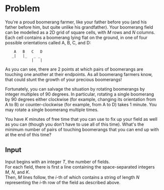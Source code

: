 # Problem

You're a proud boomerang farmer, like your father before you (and his father before him, but quite unlike his grandfather). Your boomerang field can be modelled as a 2D grid of square cells, with $M$ rows and $N$ columns. Each cell contains a boomerang lying flat on the ground, in one of four possible orientations called A, B, C, and D:

```text
    A   B   C   D
   _|   |_   _ _
            |   | 
```

As you can see, there are 2 points at which pairs of boomerangs are touching one another at their endpoints. As all boomerang farmers know, that could stunt the growth of your precious boomerangs!

Fortunately, you can salvage the situation by rotating boomerangs by integer multiples of 90 degrees. In particular, rotating a single boomerang by 90 degrees either clockwise (for example, changing its orientation from A to B) or counter-clockwise (for example, from A to D) takes 1 minute. You may rotate a single boomerang multiple times.

You have $K$ minutes of free time that you can use to fix up your field as well as you can (though you don't have to use all of this time). What's the minimum number of pairs of touching boomerangs that you can end up with at the end of this time?

## Input

Input begins with an integer $T$, the number of fields.  
For each field, there is first a line containing the space-separated integers $M$, $N$, and $K$.  
Then, $M$ lines follow, the $i$-th of which contains a string of length $N$ representing the $i$-th row of the field as described above.
